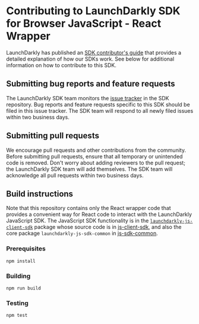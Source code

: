 # Contributing to LaunchDarkly SDK for Browser JavaScript - React Wrapper

LaunchDarkly has published an [SDK contributor's guide](https://docs.launchdarkly.com/docs/sdk-contributors-guide) that provides a detailed explanation of how our SDKs work. See below for additional information on how to contribute to this SDK.
 
## Submitting bug reports and feature requests

The LaunchDarkly SDK team monitors the [issue tracker](https://github.com/launchdarkly/react-client-sdk/issues) in the SDK repository. Bug reports and feature requests specific to this SDK should be filed in this issue tracker. The SDK team will respond to all newly filed issues within two business days.

## Submitting pull requests

We encourage pull requests and other contributions from the community. Before submitting pull requests, ensure that all temporary or unintended code is removed. Don't worry about adding reviewers to the pull request; the LaunchDarkly SDK team will add themselves. The SDK team will acknowledge all pull requests within two business days.

## Build instructions

Note that this repository contains only the React wrapper code that provides a convenient way for React code to interact with the LaunchDarkly JavaScript SDK. The JavaScript SDK functionality is in the [`launchdarkly-js-client-sdk`](https://www.npmjs.com/package/launchdarkly-js-client-sdk) package whose source code is in [js-client-sdk](https://github.com/launchdarkly/js-client-sdk), and also the core package `launchdarkly-js-sdk-common` in [js-sdk-common](https://github.com/launchdarkly/js-sdk-common).

### Prerequisites

```
npm install
```

### Building

```
npm run build
```

### Testing

```
npm test
```
